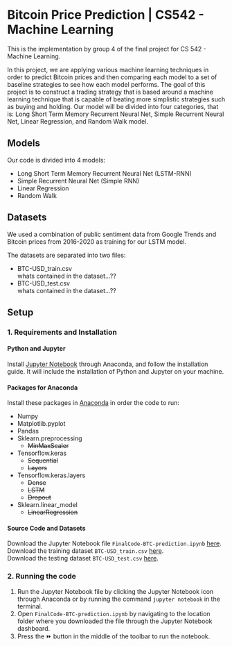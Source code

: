 # Bitcoin Price Prediction | CS542 - Machine Learning

This is the implementation by group 4 of the final project for CS 542 - Machine Learning.

In this project, we are applying various machine learning techniques in order to predict Bitcoin prices and then comparing each model to a set of baseline strategies to see how each model performs. The goal of this project is to construct a trading strategy that is based around a machine learning technique that is capable of beating more simplistic strategies such as buying and holding.
Our model will be divided into four categories, that is: Long Short Term Memory Recurrent Neural Net, Simple Recurrent Neural Net, Linear Regression, and Random Walk model.

## Models

Our code is divided into 4 models:
- Long Short Term Memory Recurrent Neural Net (LSTM-RNN)
- Simple Recurrent Neural Net (Simple RNN)
- Linear Regression
- Random Walk

## Datasets
We used a combination of public sentiment data from Google Trends and Bitcoin prices from 2016-2020 as training for our LSTM model.  

The datasets are separated into two files:
- BTC-USD_train.csv  
  whats contained in the dataset...??
- BTC-USD_test.csv  
  whats contained in the dataset...??

## Setup

### 1. Requirements and Installation

#### Python and Jupyter
Install [Jupyter Notebook](https://test-jupyter.readthedocs.io/en/latest/install.html) through Anaconda, and follow the installation guide. It will include the installation of Python and Jupyter on your machine.

#### Packages for Anaconda
Install these packages in [Anaconda](https://docs.anaconda.com/anaconda/user-guide/tasks/install-packages/) in order the code to run:
- Numpy
- Matplotlib.pyplot
- Pandas
- Sklearn.preprocessing
  - ~~MinMaxScaler~~
- Tensorflow.keras
  - ~~Sequential~~
  - ~~Layers~~
- Tensorflow.keras.layers
  - ~~Dense~~
  - ~~LSTM~~
  - ~~Dropout~~
- Sklearn.linear_model
  - ~~LinearRegression~~
  
#### Source Code and Datasets
Download the Jupyter Notebook file `FinalCode-BTC-prediction.ipynb` [here](https://github.com/hkim42/CS542_Team4_BTCprediction/tree/main/Jupyter%20Notebook%20files).  
Download the training dataset `BTC-USD_train.csv` [here]().  
Download the testing dataset `BTC-USD_test.csv` [here]().

### 2. Running the code
1. Run the Jupyter Notebook file by clicking the Jupyter Notebook icon through Anaconda or by running the command `jupyter notebook` in the terminal.
2. Open `FinalCode-BTC-prediction.ipynb` by navigating to the location folder where you downloaded the file through the Jupyter Notebook dashboard.
3. Press the ⏩️ button in the middle of the toolbar to run the notebook.
